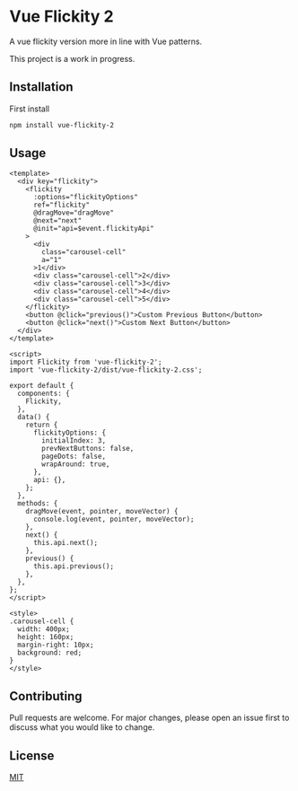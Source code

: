 # Vue Flickity 2

A vue flickity version more in line with Vue patterns. 

This project is a work in progress.

## Installation

First install 

```bash
npm install vue-flickity-2
```

## Usage

```vue
<template>
  <div key="flickity">
    <flickity
      :options="flickityOptions"
      ref="flickity"
      @dragMove="dragMove"
      @next="next"
      @init="api=$event.flickityApi"
    >
      <div
        class="carousel-cell"
        a="1"
      >1</div>
      <div class="carousel-cell">2</div>
      <div class="carousel-cell">3</div>
      <div class="carousel-cell">4</div>
      <div class="carousel-cell">5</div>
    </flickity>
    <button @click="previous()">Custom Previous Button</button>
    <button @click="next()">Custom Next Button</button>
  </div>
</template>

<script>
import Flickity from 'vue-flickity-2';
import 'vue-flickity-2/dist/vue-flickity-2.css';

export default {
  components: {
    Flickity,
  },
  data() {
    return {
      flickityOptions: {
        initialIndex: 3,
        prevNextButtons: false,
        pageDots: false,
        wrapAround: true,
      },
      api: {},
    };
  },
  methods: {
    dragMove(event, pointer, moveVector) {
      console.log(event, pointer, moveVector);
    },
    next() {
      this.api.next();
    },
    previous() {
      this.api.previous();
    },
  },
};
</script>

<style>
.carousel-cell {
  width: 400px;
  height: 160px;
  margin-right: 10px;
  background: red;
}
</style>
```

## Contributing
Pull requests are welcome. For major changes, please open an issue first to discuss what you would like to change.

## License
[MIT](https://choosealicense.com/licenses/mit/)